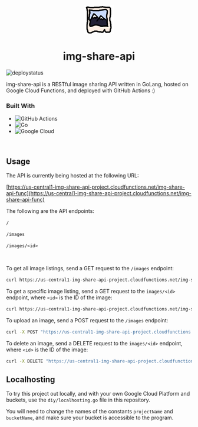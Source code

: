 
 <div align="center">
 <a href="https://github.com/anthonyjdelpino/img-share-api">
    <img src="logo.svg" alt="Logo" width="80" height="80">
  </a>

# img-share-api
</div>

![deploystatus](https://github.com/anthonyjdelpino/img-share-api/actions/workflows/main.yml/badge.svg?branch=prod)


img-share-api is a RESTful image sharing API written in GoLang, hosted on Google Cloud Functions, and deployed with GitHub Actions :)

### Built With
* ![GitHub Actions](https://img.shields.io/badge/github%20actions-%232671E5.svg?style=for-the-badge&logo=githubactions&logoColor=white)
* ![Go](https://img.shields.io/badge/go-%2300ADD8.svg?style=for-the-badge&logo=go&logoColor=white)
* ![Google Cloud](https://img.shields.io/badge/GoogleCloud-%234285F4.svg?style=for-the-badge&logo=google-cloud&logoColor=white)

&nbsp;

## Usage

The API is currently being hosted at the following URL: 

[https://us-central1-img-share-api-project.cloudfunctions.net/img-share-api-func](https://us-central1-img-share-api-project.cloudfunctions.net/img-share-api-func)

The following are the API endpoints:

`/`

`/images`

`/images/<id>`

&nbsp;

To get all image listings, send a GET request to the `/images` endpoint:

```bash
curl https://us-central1-img-share-api-project.cloudfunctions.net/img-share-api-func/images
```
To get a specific image listing, send a GET request to the `images/<id>` endpoint, where `<id>` is the ID of the image:

```bash
curl https://us-central1-img-share-api-project.cloudfunctions.net/img-share-api-func/images/IMAGE-ID
```

To upload an image, send a POST request to the `/images` endpoint:
```bash
curl -X POST "https://us-central1-img-share-api-project.cloudfunctions.net/img-share-api-func/images" -F file=@/PATH/TO/YOUR/IMAGE
```

To delete an image, send a DELETE request to the `images/<id>` endpoint, where `<id>` is the ID of the image:

```bash
curl -X DELETE "https://us-central1-img-share-api-project.cloudfunctions.net/img-share-api-func/images/IMAGE-ID"
```

## Localhosting

To try this project out locally, and with your own Google Cloud Platform and buckets, use the `diy/localhosting.go` file in this repository.

You will need to change the names of the constants `projectName` and `bucketName`, and make sure your bucket is accessible to the program.